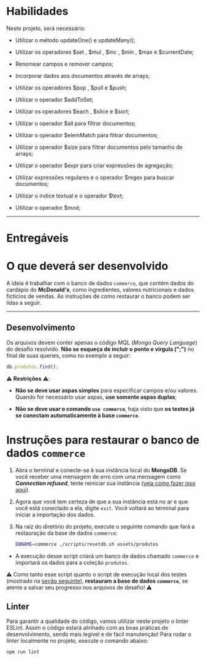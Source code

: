 

# Habilidades
Neste projeto, será necessário:

  * Utilizar o método updateOne() e updateMany();

  * Utilizar os operadores $set , $mul , $inc , $min , $max e $currentDate;

  * Renomear campos e remover campos;

  * Incorporar dados aos documentos através de arrays;

  * Utilizar os operadores $pop , $pull e $push;
  
  * Utilizar o operador $addToSet;

  * Utilizar os operadores $each , $slice e $sort;

  * Utilizar o operador $all para filtrar documentos;

  * Utilizar o operador $elemMatch para filtrar documentos;

  * Utilizar o operador $size para filtrar documentos pelo tamanho de arrays;

  * Utilizar o operador $expr para criar expressões de agregação;

  * Utilizar expressões regulares e o operador $regex para buscar documentos;

  * Utilizar o índice textual e o operador $text;

  * Utilizar o operador $mod;

---


# Entregáveis

# O que deverá ser desenvolvido

A ideia é trabalhar com o banco de dados `commerce`, que contém dados do cardápio do **McDonald's**, como ingredientes, valores nutricionais e dados fictícios de vendas. As instruções de como restaurar o banco podem ser lidas a seguir.

---

## Desenvolvimento

Os arquivos devem conter apenas o código MQL (_Mongo Query Language_) do desafio resolvido. **Não se esqueça de incluir o ponto e vírgula (";")** no final de suas queries, como no exemplo a seguir:

   ```js
   db.produtos.find();
   ```

   ⚠️ **Restrições** ⚠️:

   - **Não se deve usar aspas simples** para especificar campos e/ou valores. Quando for necessário usar aspas, **use somente aspas duplas**;

   - **Não se deve usar o comando `use commerce`**, haja visto que **os testes já se conectam automaticamente à base `commerce`**.


# Instruções para restaurar o banco de dados `commerce`

1. Abra o terminal e conecte-se à sua instância local do **MongoDB**. Se você receber uma mensagem de erro com uma mensagem como **_Connection refused_**, tente reiniciar sua instância ([veja como fazer isso aqui](https://app.betrybe.com/course/back-end/mongodb/introduction/conteudos/conectando)).

2. Agora que você tem certeza de que a sua instância está no ar e que você está conectado a ela, digite `exit`. Você voltará ao terminal para iniciar a importação dos dados.

3. Na raiz do diretório do projeto, execute o seguinte comando que fará a restauração da base de dados `commerce`:
   ```sh
   DBNAME=commerce ./scripts/resetdb.sh assets/produtos
   ```

- A execução desse script criará um banco de dados chamado `commerce` e importará os dados para a coleção `produtos`.

⚠️ Como tanto esse script quanto o script de execução local dos testes (mostrado na [seção seguinte](#implementações-técnicas)), **restauram a base de dados `commerce`**, se atente a salvar seu progresso nos arquivos de desafio! ⚠️

## Linter

Para garantir a qualidade do código, vamos utilizar neste projeto o linter ESLint. Assim o código estará alinhado com as boas práticas de desenvolvimento, sendo mais legível e de fácil manutenção! Para rodar o *linter* localmente no projeto, execute o comando abaixo: 

`npm run lint`
